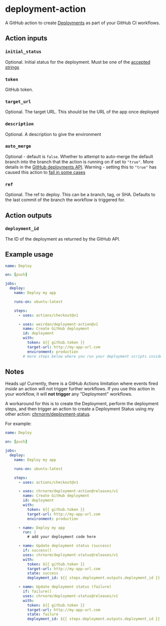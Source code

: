 # deployment-action

A GitHub action to create
[Deployments](https://developer.github.com/v3/repos/deployments/) as part of
your GitHub CI workflows.

## Action inputs

### `initial_status`

Optional. Initial status for the deployment. Must be one of the [accepted strings](https://developer.github.com/v3/repos/deployments/#create-a-deployment-status)

### `token`

GitHub token.

### `target_url`

Optional. The target URL. This should be the URL of the app once deployed

### `description`

Optional. A description to give the environment

### `auto_merge`

Optional - default is `false`. Whether to attempt to auto-merge the default
branch into the branch that the action is running on if set to `"true"`. More
details in the [GitHub deployments
API](https://developer.github.com/v3/repos/deployments/#parameters-1). Warning -
setting this to `"true"` has caused this action to [fail in some
cases](https://github.com/chrnorm/deployment-action/issues/1)

### `ref`

Optional. The ref to deploy. This can be a branch, tag, or SHA. Defaults to the
last commit of the branch the workflow is triggered for.

## Action outputs

### `deployment_id`

The ID of the deployment as returned by the GitHub API.

## Example usage

```yaml
name: Deploy

on: [push]

jobs:
  deploy:
    name: Deploy my app

    runs-on: ubuntu-latest

    steps:
      - uses: actions/checkout@v1

      - uses: weirdan/deployment-action@v1
        name: Create GitHub deployment
        id: deployment
        with:
          token: ${{ github.token }}
          target-url: http://my-app-url.com
          environment: production
        # more steps below where you run your deployment scripts inside the same action
```

## Notes

Heads up! Currently, there is a GitHub Actions limitation where events fired
_inside_ an action will not trigger further workflows. If you use this action
in your workflow, it will **not trigger** any "Deployment" workflows.

A workaround for this is to create the Deployment, perform the deployment
steps, and then trigger an action to create a Deployment Status using my other
action:
[chrnorm/deployment-status](https://github.com/chrnorm/deployment-status).

For example:

```yaml
name: Deploy

on: [push]

jobs:
  deploy:
    name: Deploy my app

    runs-on: ubuntu-latest

    steps:
      - uses: actions/checkout@v1

      - uses: chrnorm/deployment-action@releases/v1
        name: Create GitHub deployment
        id: deployment
        with:
          token: ${{ github.token }}
          target-url: http://my-app-url.com
          environment: production

      - name: Deploy my app
        run: |
          # add your deployment code here

      - name: Update deployment status (success)
        if: success()
        uses: chrnorm/deployment-status@releases/v1
        with:
          token: ${{ github.token }}
          target-url: http://my-app-url.com
          state: success
          deployment_id: ${{ steps.deployment.outputs.deployment_id }}

      - name: Update deployment status (failure)
        if: failure()
        uses: chrnorm/deployment-status@releases/v1
        with:
          token: ${{ github.token }}
          target-url: http://my-app-url.com
          state: failure
          deployment_id: ${{ steps.deployment.outputs.deployment_id }}
```
